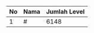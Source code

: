 | No | Nama            | Jumlah Level |
|----|-----------------|--------------|
| 1  | #    |    6148        |

